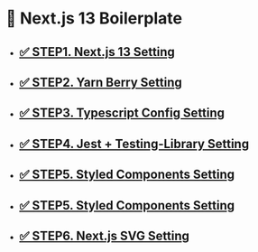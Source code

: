 # 🐳 Next.js 13 Boilerplate

- ## [✅ STEP1. Next.js 13 Setting](./setting-docs/next.md)

- ## [✅ STEP2. Yarn Berry Setting](./setting-docs/yarn-berry.md)

- ## [✅ STEP3. Typescript Config Setting](./setting-docs/typescript.md)

- ## [✅ STEP4. Jest + Testing-Library Setting](./setting-docs/test.md)

- ## [✅ STEP5. Styled Components Setting](./setting-docs/styled-components.md)

- ## [✅ STEP5. Styled Components Setting](./setting-docs/styled-components.md)

- ## [✅ STEP6. Next.js SVG Setting](./setting-docs/next-svg.md)
